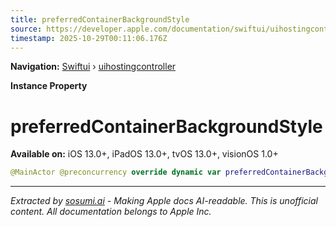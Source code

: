 ```yaml
---
title: preferredContainerBackgroundStyle
source: https://developer.apple.com/documentation/swiftui/uihostingcontroller/preferredcontainerbackgroundstyle
timestamp: 2025-10-29T00:11:06.176Z
---
```


**Navigation:** [Swiftui](/documentation/swiftui) › [uihostingcontroller](/documentation/swiftui/uihostingcontroller)

**Instance Property**

# preferredContainerBackgroundStyle

**Available on:** iOS 13.0+, iPadOS 13.0+, tvOS 13.0+, visionOS 1.0+

```swift
@MainActor @preconcurrency override dynamic var preferredContainerBackgroundStyle: UIContainerBackgroundStyle { get }
```

---

*Extracted by [sosumi.ai](https://sosumi.ai) - Making Apple docs AI-readable.*
*This is unofficial content. All documentation belongs to Apple Inc.*
